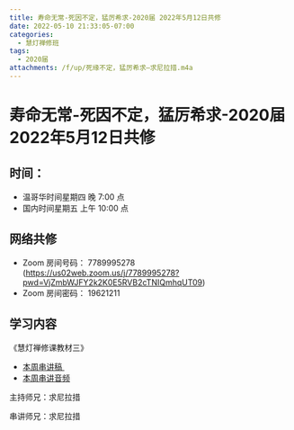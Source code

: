 ```yaml
---
title: 寿命无常-死因不定，猛厉希求-2020届 2022年5月12日共修
date: 2022-05-10 21:33:05-07:00
categories:
  - 慧灯禅修班
tags:
  - 2020届
attachments: /f/up/死缘不定，猛厉希求—求尼拉措.m4a
---
```

# 寿命无常-死因不定，猛厉希求-2020届 2022年5月12日共修

## 时间：

* 温哥华时间星期四 晚 7:00 点
* 国内时间星期五 上午 10:00 点

## 网络共修

* Zoom 房间号码： 7789995278 (<https://us02web.zoom.us/j/7789995278?pwd=VjZmbWJFY2k2K0E5RVB2cTNIQmhqUT09>)
* Zoom 房间密码： 19621211

## 学习内容

《慧灯禅修课教材三》

* [本周串讲稿 ](http://huidengchanxiu.net/hdv/f/up/死缘不定、猛厉希求-1-.docx)
* [本周串讲音频](https://huidengchanxiu.net/hdv/tmp/%e6%ad%bb%e7%bc%98%e4%b8%8d%e5%ae%9a%ef%bc%8c%e7%8c%9b%e5%8e%89%e5%b8%8c%e6%b1%82%e2%80%94%e6%b1%82%e5%b0%bc%e6%8b%89%e6%8e%aa.m4a)

主持师兄：求尼拉措

串讲师兄：求尼拉措